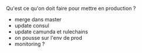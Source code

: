 
Qu'est ce qu'on doit faire pour mettre en production ? 

- merge dans master 
- update consul
- update camunda et rulechains
- on pousse sur l'env de prod
- monitoring ?